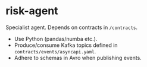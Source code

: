 # risk-agent
Specialist agent. Depends on contracts in `/contracts`.

- Use Python (pandas/numba etc.).
- Produce/consume Kafka topics defined in `contracts/events/asyncapi.yaml`.
- Adhere to schemas in Avro when publishing events.
